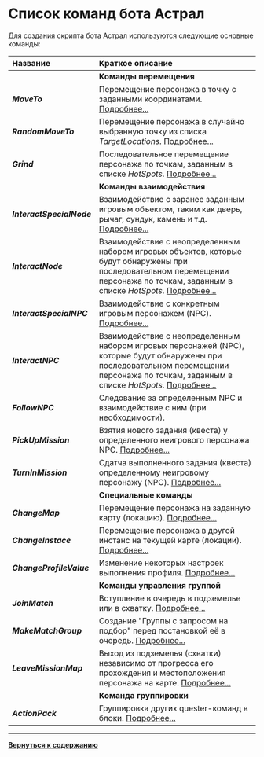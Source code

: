# **Список команд бота Астрал**

Для создания скрипта бота Астрал используются следующие основные команды:

|**Название**|**Краткое описание**
|:-----------|:-------------------
||**Команды перемещения**
|<a name="ref-MoveTo">***MoveTo***</a>| Перемещение персонажа в точку с заданными координатами. [Подробнее...](https://www.neverwinter-bot.com/forums/viewtopic.php?p=43904#p43904)
|<a name="ref-RandomMoveTo">***RandomMoveTo***</a>| Перемещение персонажа в случайно выбранную точку из списка *TargetLocations*. [Подробнее...](https://www.neverwinter-bot.com/forums/viewtopic.php?p=43904#p43904)
|<a name="ref-Grind">***Grind***</a>| Последовательное перемещение персонажа по точкам, заданным в списке *HotSpots*. [Подробнее...](https://www.neverwinter-bot.com/forums/viewtopic.php?p=43904#p43904)
||**Команды взаимодействия**
|<a name="ref-InteractSpecialNode">***InteractSpecialNode***</a>| Взаимодействие с заранее заданным игровым объектом, таким как дверь, рычаг, сундук, камень и т.д. [Подробнее...](https://www.neverwinter-bot.com/forums/viewtopic.php?p=43905#p43905)
|<a name="ref-InteractNode">***InteractNode***</a>| Взаимодействие с неопределенным набором игровых объектов, которые будут обнаружены при последовательном перемещении персонажа по точкам, заданным в списке *HotSpots*. [Подробнее...](https://www.neverwinter-bot.com/forums/viewtopic.php?p=43905#p43905)
|<a name="ref-InteractSpecialNPC">***InteractSpecialNPC***</a>|  Взаимодействие с конкретным игровым персонажем (NPC). [Подробнее...](https://www.neverwinter-bot.com/forums/viewtopic.php?p=43905#p43905)
|<a name="ref-InteractNPC">***InteractNPC***</a>|  Взаимодействие с неопределенным набором игровых персонажей (NPC), которые будут обнаружены при последовательном перемещении персонажа по точкам, заданным в списке *HotSpots*. [Подробнее...](https://www.neverwinter-bot.com/forums/viewtopic.php?p=43905#p43905)
|<a name="ref-FollowNPC">***FollowNPC***</a>| Следование за определенным NPC и взаимодействие с ним (при необходимости).
|<a name="ref-PickUpMission">***PickUpMission***</a>| Взятия нового задания (квеста) у определенного неигрового персонажа NPC. [Подробнее...](https://www.neverwinter-bot.com/forums/viewtopic.php?p=43907#p43907)
|<a name="ref-TurnInMission">***TurnInMission***</a>| Сдатча выполненного задания (квеста) определенному неигровому персонажу (NPC). [Подробнее...](https://www.neverwinter-bot.com/forums/viewtopic.php?p=43907#p43907)
|| **Специальные команды**
|<a name="ref-ChangeMap">***ChangeMap***</a>| Перемещение персонажа на заданную карту (локацию). [Подробнее...](https://www.neverwinter-bot.com/forums/viewtopic.php?p=43907#p43907)
|<a name="ref-ChangeInstace">***ChangeInstace***</a>| Перемещение персонажа в другой инстанс на текущей карте (локации). [Подробнее...](https://www.neverwinter-bot.com/forums/viewtopic.php?p=43907#p43907)
|<a name="ref-ChangeProfileValue">***ChangeProfileValue***</a>| Изменение некоторых настроек выполнения профиля. [Подробнее...](https://www.neverwinter-bot.com/forums/viewtopic.php?p=43907#p43907)
|| **Команды управления группой**
|<a name="ref-JoinMatch">***JoinMatch***</a>| Вступление в очередь в подземелье или в схватку. [Подробнее...](https://www.neverwinter-bot.com/forums/viewtopic.php?p=43906#p43906)
|<a name="ref-MakeMatchGroup">***MakeMatchGroup***</a>| Создание "Группы c запросом на подбор" перед постановкой её в очередь. [Подробнее...](https://www.neverwinter-bot.com/forums/viewtopic.php?p=43906#p43906)
|<a name="ref-LeaveMissionMap">***LeaveMissionMap***</a>| Выход из подземелья (схватки) независимо от прогресса его прохождения и местоположения персонажа на карте. [Подробнее...](https://www.neverwinter-bot.com/forums/viewtopic.php?p=43906#p43906)
||**Команда группировки**
|<a name="ref-ActionPack">***ActionPack***</a>| Группировка других quester-команд в блоки. [Подробнее...](https://www.neverwinter-bot.com/forums/viewtopic.php?p=43903#p43903)

---

[**Вернуться к содержанию**](../../index.md)